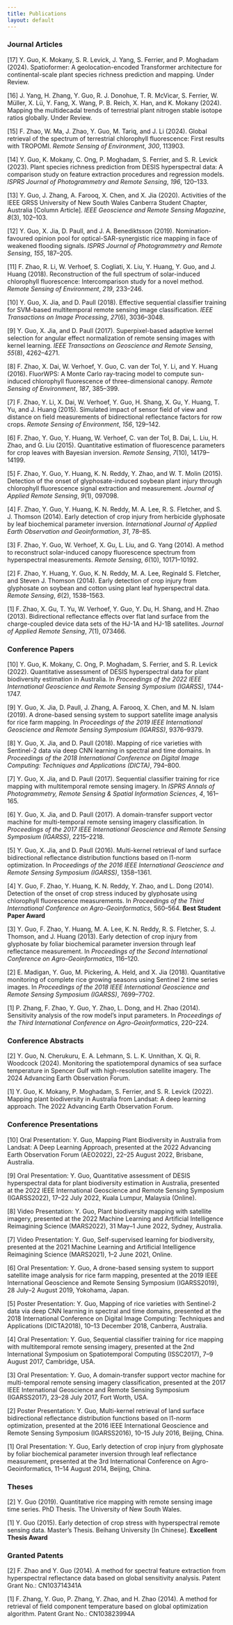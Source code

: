 ```yaml
---
title: Publications
layout: default
---
```


### Journal Articles

[17] Y. Guo, K. Mokany, S. R. Levick, J. Yang, S. Ferrier, and P. Moghadam (2024). Spatioformer: A geolocation-encoded Transformer architecture for continental-scale plant species richness prediction and mapping. Under Review.

[16] J. Yang, H. Zhang, Y. Guo, R. J. Donohue, T. R. McVicar, S. Ferrier, W. Müller, X. Lü, Y. Fang, X. Wang, P. B. Reich, X. Han, and K. Mokany (2024). Mapping the multidecadal trends of terrestrial plant nitrogen stable isotope ratios globally. Under Review.

[15] F. Zhao, W. Ma, J. Zhao, Y. Guo, M. Tariq, and J. Li (2024). Global retrieval of the spectrum of terrestrial chlorophyll fluorescence: First results with TROPOMI. _Remote Sensing of Environment_, _300_, 113903.

[14] Y. Guo, K. Mokany, C. Ong, P. Moghadam, S. Ferrier, and S. R. Levick (2023). Plant species richness prediction from DESIS hyperspectral data: A comparison study on feature extraction procedures and regression models. _ISPRS Journal of Photogrammetry and Remote Sensing_, _196_, 120–133.

[13] Y. Guo, J. Zhang, A. Farooq, X. Chen, and X. Jia (2020). Activities of the IEEE GRSS University of New South Wales Canberra Student Chapter, Australia [Column Article]. _IEEE Geoscience and Remote Sensing Magazine_, _8_(3), 102–103.

[12] Y. Guo, X. Jia, D. Paull, and J. A. Benediktsson (2019). Nomination-favoured opinion pool for optical-SAR-synergistic rice mapping in face of weakened flooding signals. _ISPRS Journal of Photogrammetry and Remote Sensing_, _155_, 187–205.

[11] F. Zhao, R. Li, W. Verhoef, S. Cogliati, X. Liu, Y. Huang, Y. Guo, and J. Huang (2018). Reconstruction of the full spectrum of solar-induced chlorophyll fluorescence: Intercomparison study for a novel method. _Remote Sensing of Environment_, _219_, 233–246.

[10] Y. Guo, X. Jia, and D. Paull (2018). Effective sequential classifier training for SVM-based multitemporal remote sensing image classification. _IEEE Transactions on Image Processing_, _27_(6), 3036–3048.

[9] Y. Guo, X. Jia, and D. Paull (2017). Superpixel-based adaptive kernel selection for angular effect normalization of remote sensing images with kernel learning. _IEEE Transactions on Geoscience and Remote Sensing_, _55_(8), 4262–4271.

[8] F. Zhao, X. Dai, W. Verhoef, Y. Guo, C. van der Tol, Y. Li, and Y. Huang (2016). FluorWPS: A Monte Carlo ray-tracing model to compute sun-induced chlorophyll fluorescence of three-dimensional canopy. _Remote Sensing of Environment_, _187_, 385–399.

[7] F. Zhao, Y. Li, X. Dai, W. Verhoef, Y. Guo, H. Shang, X. Gu, Y. Huang, T. Yu, and J. Huang (2015). Simulated impact of sensor field of view and distance on field measurements of bidirectional reflectance factors for row crops. _Remote Sensing of Environment_, _156_, 129–142. 

[6] F. Zhao, Y. Guo, Y. Huang, W. Verhoef, C. van der Tol, B. Dai, L. Liu, H. Zhao, and G. Liu (2015). Quantitative estimation of fluorescence parameters for crop leaves with Bayesian inversion. _Remote Sensing_, _7_(10), 14179–14199.

[5] F. Zhao, Y. Guo, Y. Huang, K. N. Reddy, Y. Zhao, and W. T. Molin (2015). Detection of the onset of glyphosate-induced soybean plant injury through chlorophyll fluorescence signal extraction and measurement. _Journal of Applied Remote Sensing_, _9_(1), 097098.

[4] F. Zhao, Y. Guo, Y. Huang, K. N. Reddy, M. A. Lee, R. S. Fletcher, and S. J. Thomson (2014). Early detection of crop injury from herbicide glyphosate by leaf biochemical parameter inversion. _International Journal of Applied Earth Observation and Geoinformation_, _31_, 78–85.

[3] F. Zhao, Y. Guo, W. Verhoef, X. Gu, L. Liu, and G. Yang (2014). A method to reconstruct solar-induced canopy fluorescence spectrum from hyperspectral measurements. _Remote Sensing_, _6_(10), 10171–10192.

[2] F. Zhao, Y. Huang, Y. Guo, K. N. Reddy, M. A. Lee, Reginald S. Fletcher, and Steven J. Thomson (2014). Early detection of crop injury from glyphosate on soybean and cotton using plant leaf hyperspectral data. _Remote Sensing_, _6_(2), 1538–1563.

[1] F. Zhao, X. Gu, T. Yu, W. Verhoef, Y. Guo, Y. Du, H. Shang, and H. Zhao (2013). Bidirectional reflectance effects over flat land surface from the charge-coupled device data sets of the HJ-1A and HJ-1B satellites. _Journal of Applied Remote Sensing_, _7_(1), 073466.


### Conference Papers

[10] Y. Guo, K. Mokany, C. Ong, P. Moghadam, S. Ferrier, and S. R. Levick (2022). Quantitative assessment of DESIS hyperspectral data for plant biodiversity estimation in Australia. In _Proceedings of the 2022 IEEE International Geoscience and Remote Sensing Symposium (IGARSS)_, 1744-1747.

[9] Y. Guo, X. Jia, D. Paull, J. Zhang, A. Farooq, X. Chen, and M. N. Islam (2019). A drone-based sensing system to support satellite image analysis for rice farm mapping. In _Proceedings of the 2019 IEEE International Geoscience and Remote Sensing Symposium (IGARSS)_, 9376–9379.

[8] Y. Guo, X. Jia, and D. Paull (2018). Mapping of rice varieties with Sentinel-2 data via deep CNN learning in spectral and time domains. In _Proceedings of the 2018 International Conference on Digital Image Computing: Techniques and Applications (DICTA)_, 794–800.

[7] Y. Guo, X. Jia, and D. Paull (2017). Sequential classifier training for rice mapping with multitemporal remote sensing imagery. In _ISPRS Annals of Photogrammetry, Remote Sensing & Spatial Information Sciences_, _4_, 161–165. 

[6] Y. Guo, X. Jia, and D. Paull (2017). A domain-transfer support vector machine for multi-temporal remote sensing imagery classification. In _Proceedings of the 2017 IEEE International Geoscience and Remote Sensing Symposium (IGARSS)_, 2215–2218. 

[5] Y. Guo, X. Jia, and D. Paull (2016). Multi-kernel retrieval of land surface bidirectional reflectance distribution functions based on l1-norm optimization. In _Proceedings of the 2016 IEEE International Geoscience and Remote Sensing Symposium (IGARSS)_, 1358–1361.

[4] Y. Guo, F. Zhao, Y. Huang, K. N. Reddy, Y. Zhao, and L. Dong (2014). Detection of the onset of crop stress induced by glyphosate using chlorophyll fluorescence measurements. In _Proceedings of the Third International Conference on Agro-Geoinformatics_, 560–564. **Best Student Paper Award**

[3] Y. Guo, F. Zhao, Y. Huang, M. A. Lee, K. N. Reddy, R. S. Fletcher, S. J. Thomson, and J. Huang (2013). Early detection of crop injury from glyphosate by foliar biochemical parameter inversion through leaf reflectance measurement. In _Proceedings of the Second International Conference on Agro-Geoinformatics_, 116–120. 

[2] E. Madigan, Y. Guo, M. Pickering, A. Held, and X. Jia (2018). Quantitative monitoring of complete rice growing seasons using Sentinel 2 time series images. In _Proceedings of the 2018 IEEE International Geoscience and Remote Sensing Symposium (IGARSS)_, 7699–7702.  

[1] P. Zhang, F. Zhao, Y. Guo, Y. Zhao, L. Dong, and H. Zhao (2014). Sensitivity analysis of the row model’s input parameters. In _Proceedings of the Third International Conference on Agro-Geoinformatics_, 220–224.


### Conference Abstracts

[2] Y. Guo, N. Cherukuru, E. A. Lehmann, S. L. K. Unnithan, X. Qi, R. Woodcock (2024). Monitoring the spatiotemporal dynamics of sea surface temperature in Spencer Gulf with high-resolution satellite imagery. The 2024 Advancing Earth Observation Forum.

[1] Y. Guo, K. Mokany, P. Moghadam, S. Ferrier, and S. R. Levick (2022). Mapping plant biodiversity in Australia from Landsat: A deep learning approach. The 2022 Advancing Earth Observation Forum.

### Conference Presentations

[10] Oral Presentation: Y. Guo, Mapping Plant Biodiversity in Australia from Landsat: A Deep Learning Approach, presented at the 2022 Advancing Earth Observation Forum (AEO2022), 22–25 August 2022, Brisbane, Australia. 

[9] Oral Presentation: Y. Guo, Quantitative assessment of DESIS hyperspectral data for plant biodiversity
estimation in Australia, presented at the 2022 IEEE International Geoscience and Remote Sensing Symposium
(IGARSS2022), 17–22 July 2022, Kuala Lumpur, Malaysia (Online).

[8] Video Presentation: Y. Guo, Plant biodiversity mapping with satellite imagery, presented at the 2022
Machine Learning and Artificial Intelligence Reimagining Science (MARS2022), 31 May–1 June 2022, Sydney,
Australia.

[7] Video Presentation: Y. Guo, Self-supervised learning for biodiversity, presented at the 2021 Machine
Learning and Artificial Intelligence Reimagining Science (MARS2021), 1–2 June 2021, Online.

[6] Oral Presentation: Y. Guo, A drone-based sensing system to support satellite image analysis for rice farm
mapping, presented at the 2019 IEEE International Geoscience and Remote Sensing Symposium (IGARSS2019), 28
July–2 August 2019, Yokohama, Japan.

[5] Poster Presentation: Y. Guo, Mapping of rice varieties with Sentinel-2 data via deep CNN learning in
spectral and time domains, presented at the 2018 International Conference on Digital Image Computing:
Techniques and Applications (DICTA2018), 10–13 December 2018, Canberra, Australia.

[4] Oral Presentation: Y. Guo, Sequential classifier training for rice mapping with multitemporal remote
sensing imagery, presented at the 2nd International Symposium on Spatiotemporal Computing (ISSC2017), 7–9
August 2017, Cambridge, USA.

[3] Oral Presentation: Y. Guo, A domain-transfer support vector machine for multi-temporal remote sensing
imagery classification, presented at the 2017 IEEE International Geoscience and Remote Sensing Symposium
(IGARSS2017), 23–28 July 2017, Fort Worth, USA.

[2] Poster Presentation: Y. Guo, Multi-kernel retrieval of land surface bidirectional reflectance distribution
functions based on l1-norm optimization, presented at the 2016 IEEE International Geoscience and Remote
Sensing Symposium (IGARSS2016), 10–15 July 2016, Beijing, China.

[1] Oral Presentation: Y. Guo, Early detection of crop injury from glyphosate by foliar biochemical
parameter inversion through leaf reflectance measurement, presented at the 3rd International Conference
on Agro-Geoinformatics, 11–14 August 2014, Beijing, China.

### Theses

[2] Y. Guo (2019). Quantitative rice mapping with remote sensing image time series. PhD Thesis. The
University of New South Wales.

[1] Y. Guo (2015). Early detection of crop stress with hyperspectral remote sensing data. Master’s Thesis.
Beihang University [In Chinese]. **Excellent Thesis Award**

### Granted Patents

[2] F. Zhao and Y. Guo (2014). A method for spectral feature extraction from hyperspectral reflectance data
based on global sensitivity analysis. Patent Grant No.: CN103714341A

[1] F. Zhang, Y. Guo, P. Zhang, Y. Zhao, and H. Zhao (2014). A method for retrieval of field component
temperature based on global optimization algorithm. Patent Grant No.: CN103823994A


